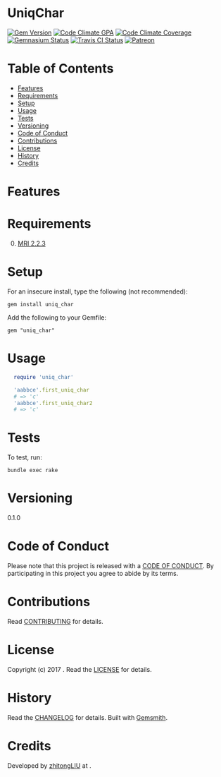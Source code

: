 # UniqChar

[![Gem Version](https://badge.fury.io/rb/uniq_char.svg)](http://badge.fury.io/rb/uniq_char)
[![Code Climate GPA](https://codeclimate.com/github/zhitongliu/uniq_char.svg)](https://codeclimate.com/github/zhitongliu/uniq_char)
[![Code Climate Coverage](https://codeclimate.com/github/zhitongliu/uniq_char/coverage.svg)](https://codeclimate.com/github/zhitongliu/uniq_char)
[![Gemnasium Status](https://gemnasium.com/zhitongliu/uniq_char.svg)](https://gemnasium.com/zhitongliu/uniq_char)
[![Travis CI Status](https://secure.travis-ci.org/zhitongliu/uniq_char.svg)](https://travis-ci.org/zhitongliu/uniq_char)
[![Patreon](https://img.shields.io/badge/patreon-donate-brightgreen.svg)](https://www.patreon.com/)

<!-- Tocer[start]: Auto-generated, don't remove. -->

# Table of Contents

- [Features](#features)
- [Requirements](#requirements)
- [Setup](#setup)
- [Usage](#usage)
- [Tests](#tests)
- [Versioning](#versioning)
- [Code of Conduct](#code-of-conduct)
- [Contributions](#contributions)
- [License](#license)
- [History](#history)
- [Credits](#credits)

<!-- Tocer[finish]: Auto-generated, don't remove. -->

# Features

# Requirements

0. [MRI 2.2.3](https://www.ruby-lang.org)

# Setup

For an insecure install, type the following (not recommended):

    gem install uniq_char

Add the following to your Gemfile:

    gem "uniq_char"

# Usage
```ruby
  require 'uniq_char'

  'aabbce'.first_uniq_char
  # => 'c'
  'aabbce'.first_uniq_char2
  # => 'c'
```
# Tests

To test, run:

    bundle exec rake

# Versioning
0.1.0

# Code of Conduct

Please note that this project is released with a [CODE OF CONDUCT](CODE_OF_CONDUCT.md). By participating in this project
you agree to abide by its terms.

# Contributions

Read [CONTRIBUTING](CONTRIBUTING.md) for details.

# License

Copyright (c) 2017 []().
Read the [LICENSE](LICENSE.md) for details.

# History

Read the [CHANGELOG](CHANGELOG.md) for details.
Built with [Gemsmith](https://github.com/bkuhlmann/gemsmith).

# Credits

Developed by [zhitongLIU]() at []().
